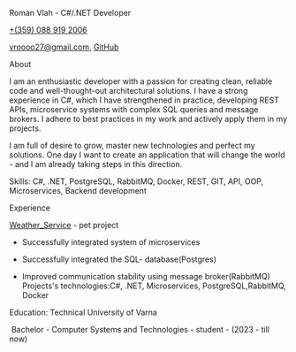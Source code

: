 Roman Vlah - C#/.NET Developer

[+(359) 088 919 2006](https://wa.me/3590889192006)


<vroooo27@gmail.com>, [GitHub](https://github.com/RomanVlah7/RomanVlah7/blob/main/README.md)

About

I am an enthusiastic developer with a passion for creating clean, reliable code and well-thought-out architectural solutions. I have a strong experience in C#, which I have strengthened in practice, developing REST APIs, microservice systems with complex SQL  queries and message brokers. I adhere to best practices in my work and actively apply them in my projects.

I am full of desire to grow, master new technologies and perfect my solutions. One day I want to create an application that will change the world - and I am already taking steps in this direction.

Skills: C#, .NET, PostgreSQL, RabbitMQ, Docker, REST, GIT, API, OOP, Microservices, Backend development

Experience

[Weather_Service](https://github.com/RomanVlah7/Weather_Service) - pet project

-   Successfully integrated system of microservices

-   Successfully integrated the SQL- database(Postgres)

-   Improved communication stability using message broker(RabbitMQ)
Projects's technologies:C#, .NET, Microservices, PostgreSQL,RabbitMQ, Docker

Education:
Technical University of Varna

 Bachelor - Computer Systems and Technologies - student - (2023 - till now)
